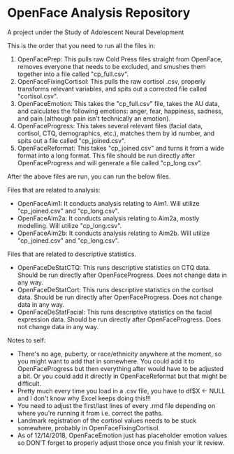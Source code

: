 # OpenFace Analysis Repository
A project under the Study of Adolescent Neural Development

This is the order that you need to run all the files in:
1. OpenFacePrep: This pulls raw Cold Press files straight from OpenFace, removes everyone that needs to be excluded, and smushes them together into a file called "cp_full.csv".
2. OpenFaceFixingCortisol: This pulls the raw cortisol .csv, properly transforms relevant variables, and spits out a corrected file called "cortisol.csv". 
3. OpenFaceEmotion: This takes the "cp_full.csv" file, takes the AU data, and calculates the following emotions: anger, fear, happiness, sadness, and pain (although pain isn't technically an emotion). 
4. OpenFaceProgress: This takes several relevant files (facial data, cortisol, CTQ, demographics, etc.), matches them by id number, and spits out a file called "cp_joined.csv". 
5. OpenFaceReformat: This takes "cp_joined.csv" and turns it from a wide format into a long format. This file should be run directly after OpenFaceProgress and will generate a file called "cp_long.csv". 

After the above files are run, you can run the below files. 

Files that are related to analysis:
- OpenFaceAim1: It conducts analysis relating to Aim1. Will utilize "cp_joined.csv" and "cp_long.csv".
- OpenFaceAim2a: It conducts analysis relating to Aim2a, mostly modelling. Will utilize "cp_long.csv".
- OpenFaceAim2b: It conducts analysis relating to Aim2b. Will utilize "cp_joined.csv" and "cp_long.csv". 

Files that are related to descriptive statistics. 
- OpenFaceDeStatCTQ: This runs descriptive statistics on CTQ data. Should be run directly after OpenFaceProgress. Does not change data in any way. 
- OpenFaceDeStatCort: This runs descriptive statistics on the cortisol data. Should be run directly after OpenFaceProgress. Does not change data in any way. 
- OpenFaceDeStatFacial: This runs descriptive statistics on the facial expression data. Should be run directly after OpenFaceProgress. Does not change data in any way. 

Notes to self: 
- There's no age, puberty, or race/ethnicity anywhere at the moment, so you might want to add that in somewhere. You could add it to OpenFaceProgress but then everything after would have to be adjusted a bit. Or you could add it directly in OpenFaceReformat but that might be difficult. 
- Pretty much every time you load in a .csv file, you have to df$X <- NULL and I don't know why Excel keeps doing this!!!
- You need to adjust the first/last lines of every .rmd file depending on where you're running it from i.e. correct the paths.
- Landmark registration of the cortisol values needs to be stuck somewhere, probably in OpenFaceFixingCortisol. 
- As of 12/14/2018, OpenFaceEmotion just has placeholder emotion values so DON'T forget to properly adjust those once you finish your lit review.
